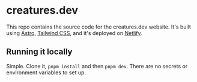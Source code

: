 # creatures.dev

This repo contains the source code for the creatures.dev website. It's built
using [Astro](https://astro.build/), [Tailwind CSS](https://tailwindcss.com/),
and it's deployed on [Netlify](https://www.netlify.com/).

## Running it locally

Simple. Clone it, `pnpm install` and then `pnpm dev`. There are no secrets or
environment variables to set up.
